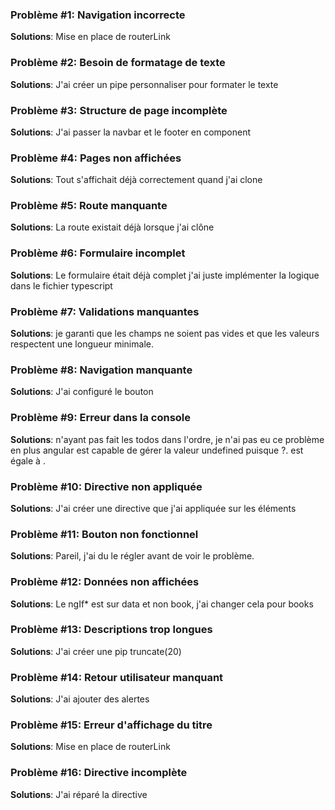 ### Problème #1: Navigation incorrecte
**Solutions**: Mise en place de routerLink

### Problème #2: Besoin de formatage de texte
**Solutions**: J'ai créer un pipe personnaliser pour formater le texte

### Problème #3: Structure de page incomplète
**Solutions**: J'ai passer la navbar et le footer en component

### Problème #4: Pages non affichées
**Solutions**: Tout s'affichait déjà correctement quand j'ai clone

### Problème #5: Route manquante
**Solutions**: La route existait déjà lorsque j'ai clône

### Problème #6: Formulaire incomplet
**Solutions**: Le formulaire était déjà complet j'ai juste implémenter la logique dans le fichier typescript

### Problème #7: Validations manquantes
**Solutions**: je garanti que les champs ne soient pas vides et que les valeurs respectent une longueur minimale.

### Problème #8: Navigation manquante
**Solutions**: J'ai configuré le bouton 

### Problème #9: Erreur dans la console
**Solutions**: n'ayant pas fait les todos dans l'ordre, je n'ai pas eu ce problème en plus angular est capable de gérer la valeur undefined puisque ?. est égale à .

### Problème #10: Directive non appliquée
**Solutions**: J'ai créer une directive que j'ai appliquée sur les éléments

### Problème #11: Bouton non fonctionnel
**Solutions**: Pareil, j'ai du le régler avant de voir le problème.

### Problème #12: Données non affichées
**Solutions**: Le ngIf* est sur data et non book, j'ai changer cela pour books

### Problème #13: Descriptions trop longues
**Solutions**: J'ai créer une pip truncate(20)

### Problème #14: Retour utilisateur manquant
**Solutions**: J'ai ajouter des alertes

### Problème #15: Erreur d'affichage du titre
**Solutions**: Mise en place de routerLink

### Problème #16: Directive incomplète
**Solutions**: J'ai réparé la directive 
